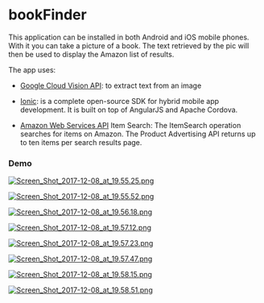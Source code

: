 # bookFinder

This application can be installed in both Android and iOS mobile phones. With it you can take a picture of a book. The text retrieved by the pic will then be used to display the Amazon list of results.

The app uses:

+ [Google Cloud Vision API](https://cloud.google.com/vision/): to extract text from an image

+ [Ionic](https://ionicframework.com): is a complete open-source SDK for hybrid mobile app development. It is built on top of AngularJS and Apache Cordova.

+ [Amazon Web Services API](https://aws.amazon.com) Item Search: The ItemSearch operation searches for items on Amazon. The Product Advertising API returns up to ten items per search results page.


### Demo

[![Screen_Shot_2017-12-08_at_19.55.25.png](https://github.com/SqrtPapere/bookFinder/blob/master/img/1.png) <!-- .element height="50%" width="50%" -->](https://github.com/SqrtPapere/bookFinder/blob/master/img/1.png) <!-- .element height="10%" width="10%" -->

[![Screen_Shot_2017-12-08_at_19.55.52.png](https://github.com/SqrtPapere/bookFinder/blob/master/img/2.png)](https://github.com/SqrtPapere/bookFinder/blob/master/img/2.png)

[![Screen_Shot_2017-12-08_at_19.56.18.png](https://github.com/SqrtPapere/bookFinder/blob/master/img/3.png)](https://github.com/SqrtPapere/bookFinder/blob/master/img/3.png)

[![Screen_Shot_2017-12-08_at_19.57.12.png](https://github.com/SqrtPapere/bookFinder/blob/master/img/4.png)](https://github.com/SqrtPapere/bookFinder/blob/master/img/4.png)

[![Screen_Shot_2017-12-08_at_19.57.23.png](https://github.com/SqrtPapere/bookFinder/blob/master/img/5.png)](https://github.com/SqrtPapere/bookFinder/blob/master/img/5.png)

[![Screen_Shot_2017-12-08_at_19.57.47.png](https://github.com/SqrtPapere/bookFinder/blob/master/img/6.png)](https://github.com/SqrtPapere/bookFinder/blob/master/img/6.png)

[![Screen_Shot_2017-12-08_at_19.58.15.png](https://github.com/SqrtPapere/bookFinder/blob/master/img/7.png)](https://github.com/SqrtPapere/bookFinder/blob/master/img/7.png)

[![Screen_Shot_2017-12-08_at_19.58.51.png](https://github.com/SqrtPapere/bookFinder/blob/master/img/8.png)](https://github.com/SqrtPapere/bookFinder/blob/master/img/8.png)









